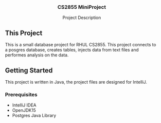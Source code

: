 <br />
<p align="center">
  <a href="https://github.com/JYewman/CS2855_MiniProject">
  </a>

  <h3 align="center">CS2855 MiniProject</h3>

  <p align="center">
    Project Description
  </p>
</p>

## This Project
This is a small database project for RHUL CS2855. This project connects to a posgres database, creates tables, injects data from text files and performes analysis on the data.

## Getting Started
This project is written in Java, the project files are designed for IntelliJ.

### Prerequisites
* IntelliJ IDEA
* OpenJDK15
* Postgres Java Library
